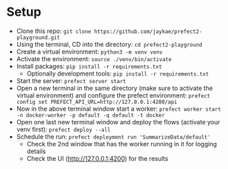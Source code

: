 # Setup
- Clone this repo: `git clone https://github.com/jaykae/prefect2-playground.git`
- Using the terminal, CD into the directory: `cd prefect2-playground`
- Create a virtual environment: `python3 -m venv venv`
- Activate the environment: `source ./venv/bin/activate`
- Install packages: `pip install -r requirements.txt`
    - Optionally development tools: `pip install -r requirements.txt`
- Start the server: `prefect server start`
- Open a new terminal in the same directory (make sure to activate the virtual environment) and configure the prefect environment: `prefect config set PREFECT_API_URL=http://127.0.0.1:4200/api`
- Now in the above terminal window start a worker: `prefect worker start -n docker-worker -p default -q default -t docker`
- Open one last new terminal window and deploy the flows (activate your venv first): `prefect deploy --all`
- Schedule the run: `prefect deployment run 'SummarizeData/default'`
    -  Check the 2nd window that has the worker running in it for logging details
    -  Check the UI (http://127.0.0.1:4200) for the results
